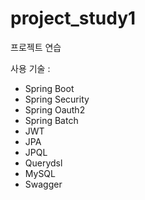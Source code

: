 # project_study1
프로젝트 연습 

사용 기술 :
- Spring Boot <br/>
- Spring Security <br/>
- Spring Oauth2 <br/>
- Spring Batch <br/>
- JWT <br/>
- JPA <br/>
- JPQL <br/>
- Querydsl <br/>
- MySQL <br/>
- Swagger <br/>

